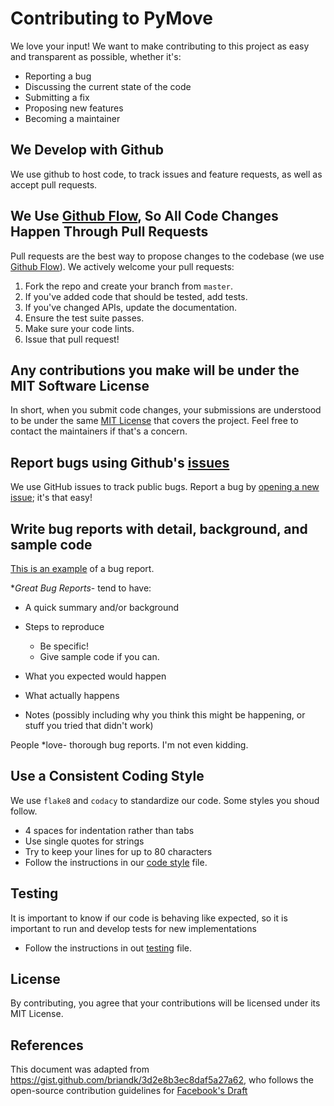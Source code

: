 # Contributing to PyMove
We love your input! We want to make contributing to this project as easy and transparent as possible, whether it's:

-   Reporting a bug
-   Discussing the current state of the code
-   Submitting a fix
-   Proposing new features
-   Becoming a maintainer

## We Develop with Github
We use github to host code, to track issues and feature requests, as well as accept pull requests.

## We Use [Github Flow](https://guides.github.com/introduction/flow/index.html), So All Code Changes Happen Through Pull Requests
Pull requests are the best way to propose changes to the codebase (we use [Github Flow](https://guides.github.com/introduction/flow/index.html)). We actively welcome your pull requests:

1.  Fork the repo and create your branch from `master`.
2.  If you've added code that should be tested, add tests.
3.  If you've changed APIs, update the documentation.
4.  Ensure the test suite passes.
5.  Make sure your code lints.
6.  Issue that pull request!

## Any contributions you make will be under the MIT Software License
In short, when you submit code changes, your submissions are understood to be under the same [MIT License](http://choosealicense.com/licenses/mit/) that covers the project. Feel free to contact the maintainers if that's a concern.

## Report bugs using Github's [issues](https://github.com/InsightLab/PyMove/issues)
We use GitHub issues to track public bugs. Report a bug by [opening a new issue](https://github.com/InsightLab/PyMove/issues/new); it's that easy!

## Write bug reports with detail, background, and sample code
[This is an example](http://stackoverflow.com/q/12488905/180626) of a bug report.

**Great Bug Reports*-   tend to have:

-   A quick summary and/or background

-   Steps to reproduce
    -   Be specific!
    -   Give sample code if you can.

-   What you expected would happen

-   What actually happens

-   Notes (possibly including why you think this might be happening, or stuff you tried that didn't work)

People *love-   thorough bug reports. I'm not even kidding.

## Use a Consistent Coding Style
We use `flake8` and `codacy` to standardize our code. Some styles you shoud follow.
-   4 spaces for indentation rather than tabs
-   Use single quotes for strings
-   Try to keep your lines for up to 80 characters
-   Follow the instructions in our [code style](.code-style.md) file.

## Testing
It is important to know if our code is behaving like expected, so it is important to run and develop tests for new implementations
-   Follow the instructions in out [testing](.testing.md) file.

## License
By contributing, you agree that your contributions will be licensed under its MIT License.

## References
This document was adapted from <https://gist.github.com/briandk/3d2e8b3ec8daf5a27a62>, who follows the open-source contribution guidelines for [Facebook's Draft](https://github.com/facebook/draft-js/blob/a9316a723f9e918afde44dea68b5f9f39b7d9b00/CONTRIBUTING.md)
